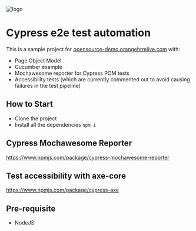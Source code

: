 ![logo](https://user-images.githubusercontent.com/60215258/219694698-59427863-ef3a-4fb2-a4d7-e9d48e3823f2.png)

# Cypress e2e test automation

This is a sample project for [opensource-demo.orangehrmlive.com](https://opensource-demo.orangehrmlive.com/web/index.php/auth/login) with:
- Page Object Model
- Cucumber example 
- Mochawesome reporter for Cypress POM tests
- Accessibility tests (which are currently commented out to avoid causing failures in the test pipeline)


## How to Start

- Clone the project
- Install all the dependencies `npm i`

## Cypress Mochawesome Reporter
https://www.npmjs.com/package/cypress-mochawesome-reporter

## Test accessibility with axe-core 
https://www.npmjs.com/package/cypress-axe

## Pre-requisite

- NodeJS
